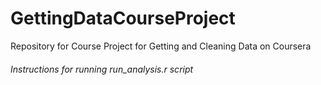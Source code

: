 # GettingDataCourseProject
Repository for Course Project for Getting and Cleaning Data on Coursera 

###### Instructions for running run_analysis.r script
